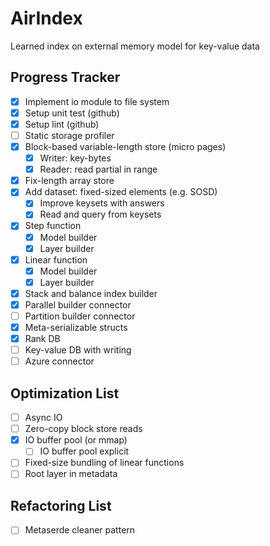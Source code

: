 # AirIndex

Learned index on external memory model for key-value data

## Progress Tracker

- [x] Implement io module to file system
- [x] Setup unit test (github)
- [x] Setup lint (github)
- [ ] Static storage profiler
- [x] Block-based variable-length store (micro pages)
  - [x] Writer: key-bytes
  - [x] Reader: read partial in range
- [x] Fix-length array store
- [x] Add dataset: fixed-sized elements (e.g. SOSD)
  - [x] Improve keysets with answers
  - [x] Read and query from keysets
- [x] Step function
  - [x] Model builder
  - [x] Layer builder
- [x] Linear function
  - [x] Model builder
  - [x] Layer builder
- [x] Stack and balance index builder
- [x] Parallel builder connector
- [ ] Partition builder connector
- [x] Meta-serializable structs
- [x] Rank DB
- [ ] Key-value DB with writing
- [ ] Azure connector

## Optimization List

- [ ] Async IO
- [ ] Zero-copy block store reads
- [x] IO buffer pool (or mmap)
  - [ ] IO buffer pool explicit
- [ ] Fixed-size bundling of linear functions
- [ ] Root layer in metadata

## Refactoring List

- [ ] Metaserde cleaner pattern
